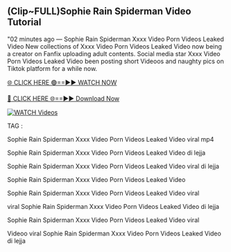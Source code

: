 ## (Clip~FULL)Sophie Rain Spiderman Video Tutorial


"02 minutes ago —  Sophie Rain Spiderman Xxxx Video Porn Videos Leaked Video New collections of   Xxxx Video Porn Videos Leaked Video now being a creator on Fanfix uploading adult contents. Social media star   Xxxx Video Porn Videos Leaked Video been posting short Videoos and naughty pics on Tiktok platform for a while now.


[🌐 CLICK HERE 🟢==►► WATCH NOW](https://ultra-bulletin.blogspot.com/p/ultra-bulletin-23.html)

[🔴 CLICK HERE 🌐==►► Download Now](https://ultra-bulletin.blogspot.com/p/ultra-bulletin-23.html)

[![WATCH Videos](https://i.imgur.com/dJHk4Zq.gif)](https://ultra-bulletin.blogspot.com/p/ultra-bulletin-23.html)


TAG :

Sophie Rain Spiderman Xxxx Video Porn Videos Leaked Video viral mp4

Sophie Rain Spiderman Xxxx Video Porn Videos Leaked Video di lejja

Sophie Rain Spiderman Xxxx Video Porn Videos Leaked Video viral di lejja

Sophie Rain Spiderman Xxxx Video Porn Videos Leaked Video

Sophie Rain Spiderman Xxxx Video Porn Videos Leaked Video viral

viral Sophie Rain Spiderman Xxxx Video Porn Videos Leaked Video di lejja

Sophie Rain Spiderman Xxxx Video Porn Videos Leaked Video viral

Videoo viral Sophie Rain Spiderman Xxxx Video Porn Videos Leaked Video di lejja
